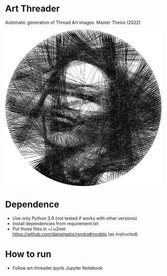 # Art Threader
Automatic generation of Thread Art images. Master Thesis (2022)

![alt text](src/test_select/monroe-portrait_e_i2000_c20_inv0_bg10_obj1_ed1.png)

# Dependence
- Use only Python 3.9 (not tested if works with other versions)
- Install dependencies from requirement.txt 
- Put those files in ~/.u2net: https://github.com/danielgatis/rembg#models (as instructed)

# How to run
- Follow art-threader.ipynb Jupyter Notebook 
